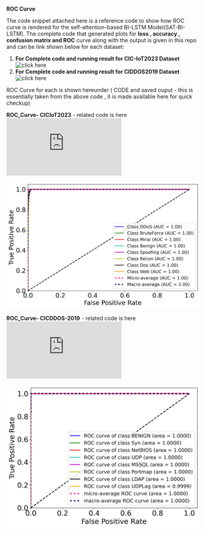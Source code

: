 **ROC Curve** 

The code snippet attached here is a reference code to show how ROC curve is rendered for the self-attention-based BI-LSTM Model(SAT-BI-LSTM).
The complete code that generated plots for **loss , accuracy , confusion matrix and ROC** curve along with the output is given in this repo and can be link shown below for each dataset: 

1. **For Complete code and running result for CIC-IoT2023 Dataset**  ![click here](https://github.com/bmiftah/ROC-Curve-code/blob/main/BI_LSTM_CIC_IOT2023_v01.ipynb)
2. **For Complete code and running result for CIDDOS2019 Dataset** ![click here](https://github.com/bmiftah/ROC-Curve-code/blob/main/BI-LSTM_Attention_Model_CICDDOS2019.ipynb)


ROC Curve for each is shown hereunder ( CODE and saved ouput - this is essentially taken from the above code , it is made available here for quick checkup)

**ROC_Curve- CICIoT2023**   - related code is here ![Code-CICIoT2023](https://github.com/bmiftah/ROC-Curve-code/blob/main/ROC_Curve_CICIoT2023.py)

![ROC_Curve- CICIoT2023](https://github.com/bmiftah/ROC-Curve-code/blob/main/CICIoT2023_ROC_Curve.jpeg)


**ROC_Curve- CICDDOS-2019** - related code is here ![Code_CICIoT2023](https://github.com/bmiftah/ROC-Curve-code/blob/main/ROC_Curve_CICDDOS2019.py)

![ROC_Curve- CICIoT2023](https://github.com/bmiftah/ROC-Curve-code/blob/main/ROC_Curves_2019_SP_1108.jpeg)
